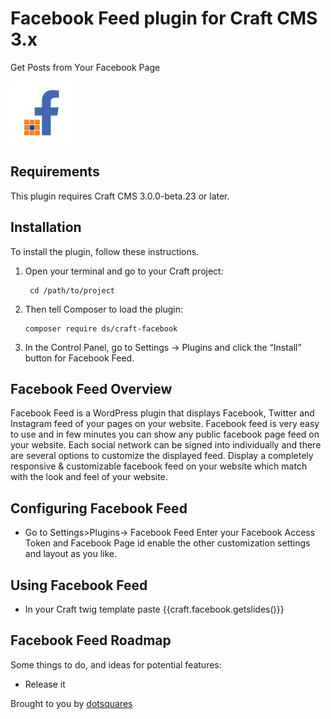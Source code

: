 # Facebook Feed plugin for Craft CMS 3.x

Get Posts from Your Facebook Page

<img src="src/icon.svg" alt="icon" width="100" height="100">

## Requirements

This plugin requires Craft CMS 3.0.0-beta.23 or later.

## Installation

To install the plugin, follow these instructions.

1. Open your terminal and go to your Craft project:

        cd /path/to/project

2. Then tell Composer to load the plugin:

       composer require ds/craft-facebook

3. In the Control Panel, go to Settings → Plugins and click the “Install” button for Facebook Feed.

## Facebook Feed Overview

Facebook Feed is a WordPress plugin that displays Facebook, Twitter and Instagram feed of your pages on your website. Facebook feed is very easy to use and in few minutes you can show any public facebook page feed on your website. Each social network can be signed into individually and there are several options to customize the displayed feed.
Display a completely responsive & customizable facebook feed on your website which match with the look and feel of your website.

## Configuring Facebook Feed

- Go to Settings>Plugins-> Facebook Feed Enter your Facebook Access Token and Facebook Page id enable the other customization settings and layout as you like.

## Using Facebook Feed

- In your Craft twig template paste {{craft.facebook.getslides()}}

## Facebook Feed Roadmap

Some things to do, and ideas for potential features:

* Release it

Brought to you by [dotsquares](https://dotsquares.com)
